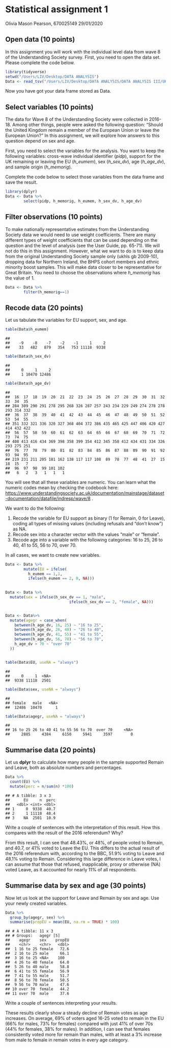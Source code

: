 Statistical assignment 1
================
Olivia Mason Pearson, 670025149
29/01/2020

## Open data (10 points)

In this assignment you will work with the individual level data from
wave 8 of the Understanding Society survey. First, you need to open the
data set. Please complete the code below.

``` r
library(tidyverse)
setwd("/Users/LIV/Desktop/DATA ANALYSIS")
Data <- read_tsv("/Users/LIV/Desktop/DATA ANALYSIS/DATA ANALYSIS III/UKDA-6614-tab/tab/ukhls_w8/h_indresp.tab")
```

Now you have got your data frame stored as Data.

## Select variables (10 points)

The data for Wave 8 of the Understanding Society were collected in
2016-18. Among other things, people were asked the following question:
“Should the United Kingdom remain a member of the European Union or
leave the European Union?” In this assignment, we will explore how
answers to this question depend on sex and age.

First, you need to select the variables for the analysis. You want to
keep the following variables: cross-wave individual identifier (*pidp*),
support for the UK remaining or leaving the EU (*h\_eumem*), sex
(*h\_sex\_dv*), age (*h\_age\_dv*), and sample origin (*h\_memorig*).

Complete the code below to select those variables from the data frame
and save the result.

``` r
library(dplyr)
Data <- Data %>%
        select(pidp, h_memorig, h_eumem, h_sex_dv, h_age_dv)
```

## Filter observations (10 points)

To make nationally representative estimates from the Understanding
Society data we would need to use weight coefficients. There are many
different types of weight coefficients that can be used depending on the
question and the level of analysis (see the User Guide, pp. 65-71). We
will not do this in this assignment. However, what we want to do is to
keep data from the original Understanding Society sample only (ukhls gb
2009-10), dropping data for Northern Ireland, the BHPS cohort members
and ethnic minority boost samples. This will make data closer to be
representative for Great Britain. You need to choose the observations
where *h\_memorig* has the value of 1.

``` r
Data <- Data %>%
        filter(h_memorig==1)
```

## Recode data (20 points)

Let us tabulate the variables for EU support, sex, and age.

``` r
table(Data$h_eumem)
```

    ## 
    ##    -9    -8    -7    -2    -1     1     2 
    ##    33   482   879   354   753 11118  9338

``` r
table(Data$h_sex_dv)
```

    ## 
    ##     0     1     2 
    ##     1 10470 12486

``` r
table(Data$h_age_dv)
```

    ## 
    ##  16  17  18  19  20  21  22  23  24  25  26  27  28  29  30  31  32  33  34  35 
    ## 284 309 290 291 278 295 268 326 287 257 243 234 229 249 274 278 278 293 314 332 
    ##  36  37  38  39  40  41  42  43  44  45  46  47  48  49  50  51  52  53  54  55 
    ## 351 332 321 336 320 327 368 404 372 386 435 465 425 447 406 420 427 414 432 422 
    ##  56  57  58  59  60  61  62  63  64  65  66  67  68  69  70  71  72  73  74  75 
    ## 408 413 416 434 369 398 358 399 354 412 345 358 412 434 431 334 326 293 275 251 
    ##  76  77  78  79  80  81  82  83  84  85  86  87  88  89  90  91  92  93  94  95 
    ## 219 231 211 205 181 162 138 117 117 108  89  78  77  48  41  27  15  18  15   7 
    ##  96  97  98  99 101 102 
    ##   6   2   3   1   1   1

You will see that all these variables are numeric. You can learn what
the numeric codes mean by checking the codebook here:
<https://www.understandingsociety.ac.uk/documentation/mainstage/dataset-documentation/datafile/indresp/wave/8>
.

We want to do the following:

1)  Recode the variable for EU support as binary (1 for Remain, 0 for
    Leave), coding all types of missing values (including refusals and
    “don’t know”) as NA.
2)  Recode sex into a character vector with the values “male” or
    “female”.
3)  Recode age into a variable with the following categories: 16 to 25,
    26 to 40, 41 to 55, 56 to 70, over 70.

In all cases, we want to create new variables.

``` r
Data <- Data %>%
        mutate(EU = ifelse(
          h_eumem == 1,1,
          ifelse(h_eumem == 2, 0, NA)))

        
Data <- Data %>%
  mutate(sex = ifelse(h_sex_dv == 1, "male",
                            ifelse(h_sex_dv == 2, "female", NA)))


Data <- Data%>%
  mutate(agegr = case_when(
    between(h_age_dv, 16, 25) ~ "16 to 25",
    between(h_age_dv, 26, 40) ~ "26 to 40",
    between(h_age_dv, 41, 55) ~ "41 to 55",
    between(h_age_dv, 56, 70) ~ "56 to 70",
    h_age_dv > 70 ~ "over 70"
  ))


table(Data$EU, useNA = "always")
```

    ## 
    ##     0     1  <NA> 
    ##  9338 11118  2501

``` r
table(Data$sex, useNA = "always")
```

    ## 
    ## female   male   <NA> 
    ##  12486  10470      1

``` r
table(Data$agegr, useNA = "always")
```

    ## 
    ## 16 to 25 26 to 40 41 to 55 56 to 70  over 70     <NA> 
    ##     2885     4384     6150     5941     3597        0

## Summarise data (20 points)

Let us **dplyr** to calculate how many people in the sample supported
Remain and Leave, both as absolute numbers and percentages.

``` r
Data %>%
  count(EU) %>%
  mutate(perc = n/sum(n) *100)
```

    ## # A tibble: 3 x 3
    ##      EU     n  perc
    ##   <dbl> <int> <dbl>
    ## 1     0  9338  40.7
    ## 2     1 11118  48.4
    ## 3    NA  2501  10.9

Write a couple of sentences with the interpretation of this result. How
this compares with the result of the 2016 referendum? Why?

From this result, I can see that 48.43%, or 48%, of people voted to
Remain, and 40.7, or 41% voted to Leave the EU. This differs to the
actual result of the 2016 referendum with, according to the BBC, 51.9%
voting to Leave and 48.1% voting to Remain. Considering this large
difference in Leave votes, I can assume that those that refused,
inapplicable, proxy or otherwise (NA) voted Leave, as it accounted for
nearly 11% of all respondents.

## Summarise data by sex and age (30 points)

Now let us look at the support for Leave and Remain by sex and age. Use
your newly created variables.

``` r
Data %>%
  group_by(agegr, sex) %>%
  summarise(propEU = mean(EU, na.rm = TRUE) * 100)
```

    ## # A tibble: 11 x 3
    ## # Groups:   agegr [5]
    ##    agegr    sex    propEU
    ##    <chr>    <chr>   <dbl>
    ##  1 16 to 25 female   72.6
    ##  2 16 to 25 male     66.1
    ##  3 16 to 25 <NA>    100  
    ##  4 26 to 40 female   64.0
    ##  5 26 to 40 male     58.8
    ##  6 41 to 55 female   56.9
    ##  7 41 to 55 male     51.7
    ##  8 56 to 70 female   50.5
    ##  9 56 to 70 male     47.6
    ## 10 over 70  female   44.2
    ## 11 over 70  male     37.6

Write a couple of sentences interpreting your results.

These results clearly show a steady decline of Remain votes as age
increases. On average, 69% of voters aged 16-25 voted to remain in the
EU (66% for males, 73% for females) compared with just 41% of over 70s
(44% for females, 38% for males). In addition, I can see that females
consistently voted more for remain than males, with at least a 3%
increase from male to female in remain votes in every age category.
